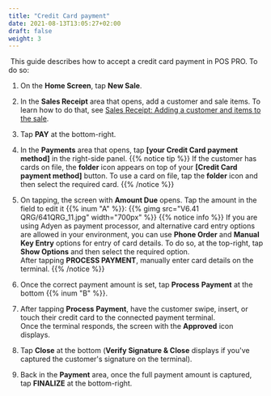 ```yaml
---
title: "Credit Card payment"
date: 2021-08-13T13:05:27+02:00
draft: false
weight: 3
---
```

​
This guide describes how to accept a credit card payment in POS PRO. To do so:
​
1. On the **Home Screen**, tap **New Sale**.
​
2. In the **Sales Receipt** area that opens, add a customer and sale items. To learn how to do that, see [Sales Receipt: Adding a customer and items to the sale](/userdoc/pos/qrg/sr/adding_customer_items/).

3. Tap **PAY** at the bottom-right.
​
4. In the **Payments** area that opens, tap **[your Credit Card payment method]** in the right-side panel.
{{% notice tip %}}
If the customer has cards on file, the **folder** icon appears on top of your **[Credit Card payment method]** button. To use a card on file, tap the **folder** icon and then select the required card.
{{% /notice %}}
5. On tapping, the screen with **Amount Due** opens. Tap the amount in the field to edit it {{% inum "A" %}}:
{{% gimg src="V6.41 QRG/641QRG_11.jpg" width="700px" %}}
{{% notice info %}}
If you are using Adyen as payment processor, and alternative card entry options are allowed in your environment, you can use **Phone Order** and **Manual Key Entry** options for entry of card details. To do so, at the top-right, tap **Show Options** and then select the required option.  
After tapping **PROCESS PAYMENT**, manually enter card details on the terminal.
{{% /notice %}}
6. Once the correct payment amount is set, tap **Process** **Payment** at the bottom {{% inum "B" %}}.
​
7. After tapping **Process** **Payment**, have the customer swipe, insert, or touch their credit card to the connected payment terminal.  
Once the terminal responds, the screen with the **Approved** icon displays.
​
8. Tap **Close** at the bottom (**Verify Signature & Close** displays if you've captured the customer's signature on the terminal).

9. Back in the **Payment** area, once the full payment amount is captured, tap **FINALIZE** at the bottom-right.